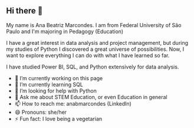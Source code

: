 ## Hi there 👋

My name is Ana Beatriz Marcondes. I am from Federal University of São Paulo and I'm majoring in Pedagogy (Education)

I have a great interest in data analysis and project management, but during my studies of Python I discovered a great universe of possibilities. Now, I want to explore everything I can do with what I have learned so far.

I have studied Power BI, SQL, and Python extensively for data analysis.

- 🔭 I’m currently working on this page
- 🌱 I’m currently learning SQL
- 🤔 I’m looking for help with Python
- 💬 Ask me about STEM Education, or even Education in general
- 📫 How to reach me: anabmarcondes (LinkedIn)
- 😄 Pronouns: she/her
- ⚡ Fun fact: I love being a vegetarian 
